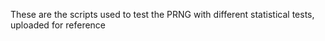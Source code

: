 These are the scripts used to test the PRNG with different statistical tests, uploaded for reference

